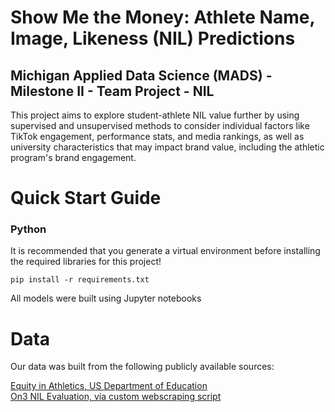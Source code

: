 # Show Me the Money: Athlete Name, Image, Likeness (NIL) Predictions
## Michigan Applied Data Science (MADS) - Milestone II - Team Project - NIL

This project aims to explore student-athlete NIL value further by using supervised and unsupervised methods to consider individual factors like TikTok engagement, performance stats, and media rankings, as well as university characteristics that may impact brand value, including the athletic program's brand engagement.

# Quick Start Guide
### **Python**

It is recommended that you generate a virtual environment before installing the required libraries for this project!

```
pip install -r requirements.txt
```
All models were built using Jupyter notebooks

# Data
Our data was built from the following publicly available sources:

[Equity in Athletics, US Department of Education](https://ope.ed.gov/athletics/#/datafile/list)<br>
[On3 NIL Evaluation, via custom webscraping script](https://www.on3.com/)
